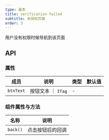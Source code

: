 ```yaml
---
type: 基本
title: verification-failed
subtitle: 未授权页面
order: 3
---
```


用户没有权限时候导航到该页面

## API

### 属性

| 成员 | 说明 | 类型 | 默认值 |
|----|----|----|-----|
| `btnText` | 按钮文本 ｜ `ITag` | - |
 
### 组件属性与方法

名称 | 说明
|----|----|
| `back()` | 点击按钮后的回调 |

